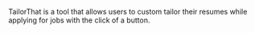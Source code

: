 TailorThat is a tool that allows users to custom tailor their resumes while applying for jobs with the click of a button. 
